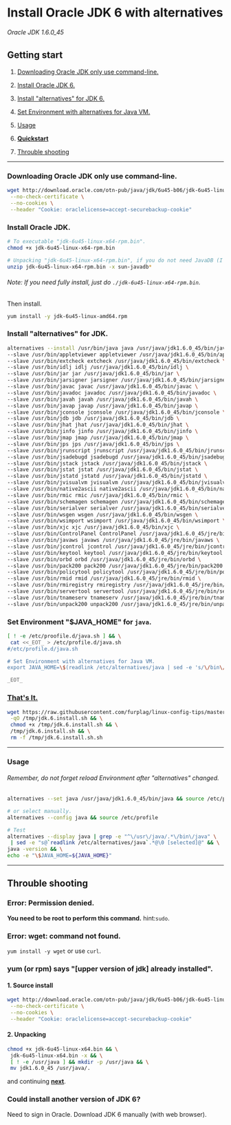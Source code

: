 # Install Oracle JDK 6 with alternatives
###### Oracle JDK 1.6.0_45

## Getting start

1. [Downloading Oracle JDK only use command-line.](#downloading-oracle-jdk-only-use-command-line)

2. [Install Oracle JDK 6.](#install-oracle-jdk)

3. [Install "alternatives" for JDK 6.](#install-alternatives-for-jdk)

4. [Set Environment with alternatives for Java VM.](#set-environment-java_home-for-java)

5. [Usage](#usage)

6. **[Quickstart](thats-it)**

7. [Throuble shooting](#throuble-shooting)

----

### Downloading Oracle JDK only use command-line.
```bash
wget http://download.oracle.com/otn-pub/java/jdk/6u45-b06/jdk-6u45-linux-x64-rpm.bin \
 --no-check-certificate \
 --no-cookies \
 --header "Cookie: oraclelicense=accept-securebackup-cookie"
```

### Install Oracle JDK.
```bash
# To executable "jdk-6u45-linux-x64-rpm.bin".
chmod +x jdk-6u45-linux-x64-rpm.bin

# Unpacking "jdk-6u45-linux-x64-rpm.bin", if you do not need JavaDB (I do not need).
unzip jdk-6u45-linux-x64-rpm.bin -x sun-javadb*
```
###### Note: If you need fully install, just do `./jdk-6u45-linux-x64-rpm.bin`.
Then install.
```bash
yum install -y jdk-6u45-linux-amd64.rpm
```

### Install "alternatives" for JDK.
```bash
alternatives --install /usr/bin/java java /usr/java/jdk1.6.0_45/bin/java 160045 \
--slave /usr/bin/appletviewer appletviewer /usr/java/jdk1.6.0_45/bin/appletviewer \
--slave /usr/bin/extcheck extcheck /usr/java/jdk1.6.0_45/bin/extcheck \
--slave /usr/bin/idlj idlj /usr/java/jdk1.6.0_45/bin/idlj \
--slave /usr/bin/jar jar /usr/java/jdk1.6.0_45/bin/jar \
--slave /usr/bin/jarsigner jarsigner /usr/java/jdk1.6.0_45/bin/jarsigner \
--slave /usr/bin/javac javac /usr/java/jdk1.6.0_45/bin/javac \
--slave /usr/bin/javadoc javadoc /usr/java/jdk1.6.0_45/bin/javadoc \
--slave /usr/bin/javah javah /usr/java/jdk1.6.0_45/bin/javah \
--slave /usr/bin/javap javap /usr/java/jdk1.6.0_45/bin/javap \
--slave /usr/bin/jconsole jconsole /usr/java/jdk1.6.0_45/bin/jconsole \
--slave /usr/bin/jdb jdb /usr/java/jdk1.6.0_45/bin/jdb \
--slave /usr/bin/jhat jhat /usr/java/jdk1.6.0_45/bin/jhat \
--slave /usr/bin/jinfo jinfo /usr/java/jdk1.6.0_45/bin/jinfo \
--slave /usr/bin/jmap jmap /usr/java/jdk1.6.0_45/bin/jmap \
--slave /usr/bin/jps jps /usr/java/jdk1.6.0_45/bin/jps \
--slave /usr/bin/jrunscript jrunscript /usr/java/jdk1.6.0_45/bin/jrunscript \
--slave /usr/bin/jsadebugd jsadebugd /usr/java/jdk1.6.0_45/bin/jsadebugd \
--slave /usr/bin/jstack jstack /usr/java/jdk1.6.0_45/bin/jstack \
--slave /usr/bin/jstat jstat /usr/java/jdk1.6.0_45/bin/jstat \
--slave /usr/bin/jstatd jstatd /usr/java/jdk1.6.0_45/bin/jstatd \
--slave /usr/bin/jvisualvm jvisualvm /usr/java/jdk1.6.0_45/bin/jvisualvm \
--slave /usr/bin/native2ascii native2ascii /usr/java/jdk1.6.0_45/bin/native2ascii \
--slave /usr/bin/rmic rmic /usr/java/jdk1.6.0_45/bin/rmic \
--slave /usr/bin/schemagen schemagen /usr/java/jdk1.6.0_45/bin/schemagen \
--slave /usr/bin/serialver serialver /usr/java/jdk1.6.0_45/bin/serialver \
--slave /usr/bin/wsgen wsgen /usr/java/jdk1.6.0_45/bin/wsgen \
--slave /usr/bin/wsimport wsimport /usr/java/jdk1.6.0_45/bin/wsimport \
--slave /usr/bin/xjc xjc /usr/java/jdk1.6.0_45/bin/xjc \
--slave /usr/bin/ControlPanel ControlPanel /usr/java/jdk1.6.0_45/jre/bin/ControlPanel \
--slave /usr/bin/javaws javaws /usr/java/jdk1.6.0_45/jre/bin/javaws \
--slave /usr/bin/jcontrol jcontrol /usr/java/jdk1.6.0_45/jre/bin/jcontrol \
--slave /usr/bin/keytool keytool /usr/java/jdk1.6.0_45/jre/bin/keytool \
--slave /usr/bin/orbd orbd /usr/java/jdk1.6.0_45/jre/bin/orbd \
--slave /usr/bin/pack200 pack200 /usr/java/jdk1.6.0_45/jre/bin/pack200 \
--slave /usr/bin/policytool policytool /usr/java/jdk1.6.0_45/jre/bin/policytool \
--slave /usr/bin/rmid rmid /usr/java/jdk1.6.0_45/jre/bin/rmid \
--slave /usr/bin/rmiregistry rmiregistry /usr/java/jdk1.6.0_45/jre/bin/rmiregistry \
--slave /usr/bin/servertool servertool /usr/java/jdk1.6.0_45/jre/bin/servertool \
--slave /usr/bin/tnameserv tnameserv /usr/java/jdk1.6.0_45/jre/bin/tnameserv \
--slave /usr/bin/unpack200 unpack200 /usr/java/jdk1.6.0_45/jre/bin/unpack200
```

### Set Environment "$JAVA_HOME" for `java`.
```bash
[ ! -e /etc/proofile.d/java.sh ] && \
 cat <<_EOT_ > /etc/profile.d/java.sh
#/etc/profile.d/java.sh

# Set Environment with alternatives for Java VM.
export JAVA_HOME=\$(readlink /etc/alternatives/java | sed -e 's/\/bin\/java//g')

_EOT_
```
### [That's It.](jdk.6.install.sh)
```bash
wget https://raw.githubusercontent.com/furplag/linux-config-tips/master/rhel/java/jdk.6.install.sh \
 -qO /tmp/jdk.6.install.sh && \
 chmod +x /tmp/jdk.6.install.sh && \
 /tmp/jdk.6.install.sh && \
 rm -f /tmp/jdk.6.install.sh.sh
```
---

### Usage
###### Remember, do not forget reload Environment after "alternatives" changed.
```bash
alternatives --set java /usr/java/jdk1.6.0_45/bin/java && source /etc/profile

# or select manually.
alternatives --config java && source /etc/profile

# Test
alternatives --display java | grep -e "^\/usr\/java/.*\/bin\/java" \
 | sed -e "s@`readlink /etc/alternatives/java`.*@\0 [selected]@" && \
java -version && \
echo -e "\$JAVA_HOME=${JAVA_HOME}"
```
---

## Throuble shooting

### Error: Permission denied.
**You need to be root to perform this command.** hint:`sudo`.

### Error: wget: command not found.
`yum install -y wget` or use `curl`.

### yum (or rpm) says "[upper version of jdk] already installed".
#### 1. Source install
```bash
wget http://download.oracle.com/otn-pub/java/jdk/6u45-b06/jdk-6u45-linux-x64.bin \
 --no-check-certificate \
 --no-cookies \
 --header "Cookie: oraclelicense=accept-securebackup-cookie"
```
#### 2. Unpacking
```bash
chmod +x jdk-6u45-linux-x64.bin && \
 jdk-6u45-linux-x64.bin -x && \
 [ ! -e /usr/java ] && mkdir -p /usr/java && \
 mv jdk1.6.0_45 /usr/java/.
```
and continuing **[next](#install-alternatives-for-jdk)**.

### Could install another version of JDK 6?
Need to sign in Oracle. Download JDK 6 manually (with web browser).
